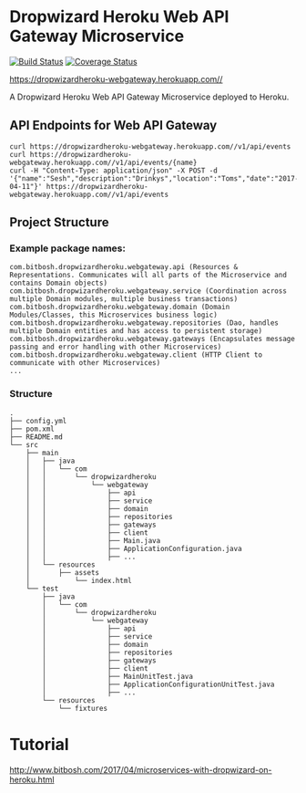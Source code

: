 # Dropwizard Heroku Web API Gateway Microservice

[![Build Status](https://travis-ci.org/damorton/dropwizardheroku-webgateway.svg?branch=master)](https://travis-ci.org/damorton/dropwizardheroku-webgateway) [![Coverage Status](https://coveralls.io/repos/github/damorton/dropwizardheroku-webgateway/badge.svg?branch=master)](https://coveralls.io/github/damorton/dropwizardheroku-webgateway?branch=master)

https://dropwizardheroku-webgateway.herokuapp.com//

A Dropwizard Heroku Web API Gateway Microservice deployed to Heroku.

## API Endpoints for Web API Gateway

```
curl https://dropwizardheroku-webgateway.herokuapp.com//v1/api/events
curl https://dropwizardheroku-webgateway.herokuapp.com//v1/api/events/{name}
curl -H "Content-Type: application/json" -X POST -d '{"name":"Sesh","description":"Drinkys","location":"Toms","date":"2017-04-11"}' https://dropwizardheroku-webgateway.herokuapp.com//v1/api/events
```

## Project Structure

### Example package names:

```
com.bitbosh.dropwizardheroku.webgateway.api (Resources & Representations. Communicates will all parts of the Microservice and contains Domain objects)
com.bitbosh.dropwizardheroku.webgateway.service (Coordination across multiple Domain modules, multiple business transactions)
com.bitbosh.dropwizardheroku.webgateway.domain (Domain Modules/Classes, this Microservices business logic)
com.bitbosh.dropwizardheroku.webgateway.repositories (Dao, handles multiple Domain entities and has access to persistent storage)
com.bitbosh.dropwizardheroku.webgateway.gateways (Encapsulates message passing and error handling with other Microservices)
com.bitbosh.dropwizardheroku.webgateway.client (HTTP Client to communicate with other Microservices)
...
```

### Structure

```
.
├── config.yml
├── pom.xml
├── README.md
└── src
    ├── main
    │   ├── java
    │   │   └── com
    │   │       └── dropwizardheroku
	│   │	       	└── webgateway    
    │   │          		├── api
    │   │           	├── service
    │   │           	├── domain
    │   │           	├── repositories
    │   │           	├── gateways
    │   │           	├── client
    │   │           	├── Main.java
    │   │           	├── ApplicationConfiguration.java
    │   │           	├── ...
    │   └── resources
    │       ├── assets
    │       	└── index.html
    └── test
        ├── java
        │   └── com
        │       └── dropwizardheroku
        │       	└── webgateway
        │	           	├── api
        │   	       	├── service
        │       	   	├── domain
        │         		├── repositories
        │	           	├── gateways
        │   	        ├── client
        │       	    ├── MainUnitTest.java
        │           	├── ApplicationConfigurationUnitTest.java
        │           	├── ...
        └── resources
            └── fixtures
```

# Tutorial

http://www.bitbosh.com/2017/04/microservices-with-dropwizard-on-heroku.html
